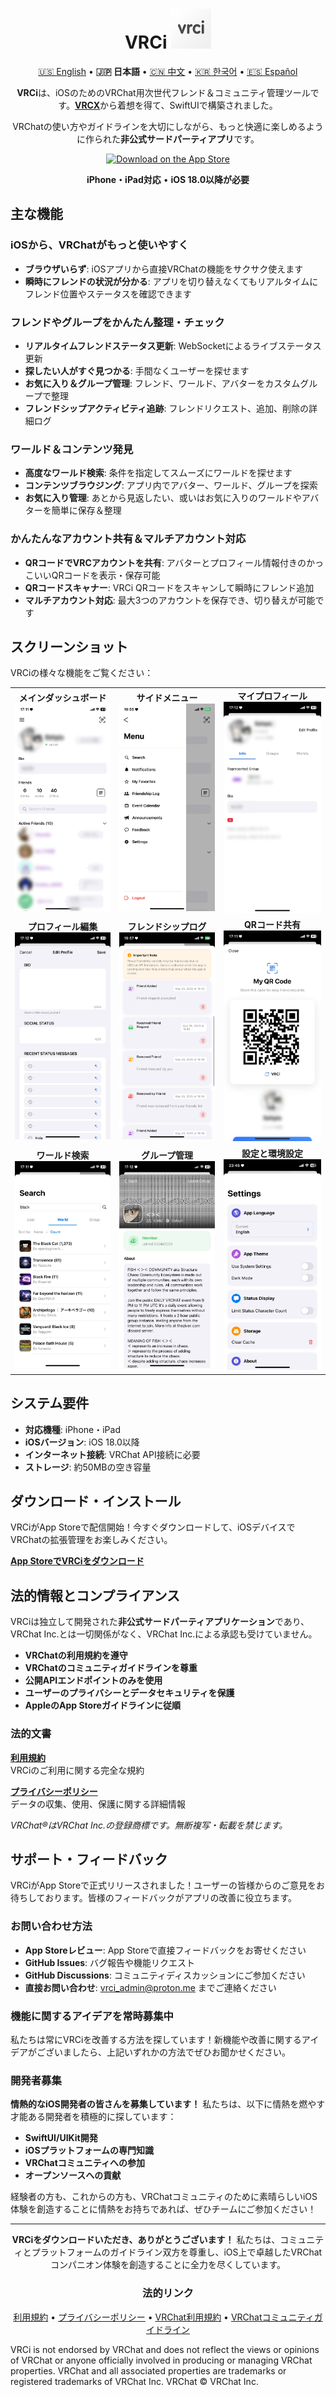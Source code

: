 <div align="center">

# VRCi <img src="./icon/icon.png" width="64" height="64"> </img>

[🇺🇸 English](README.md) • **🇯🇵 日本語** • [🇨🇳 中文](README_cn.md) • [🇰🇷 한국어](README_kr.md) • [🇪🇸 Español](README_es.md)

**VRCi**は、iOSのためのVRChat用次世代フレンド＆コミュニティ管理ツールです。[**VRCX**](https://github.com/vrcx-team/VRCX)から着想を得て、SwiftUIで構築されました。

VRChatの使い方やガイドラインを大切にしながら、もっと快適に楽しめるように作られた**非公式サードパーティアプリ**です。

[![Download on the App Store](https://tools.applemediaservices.com/api/badges/download-on-the-app-store/black/en-us?size=250x83&releaseDate=1640995200)](https://apps.apple.com/us/app/vrci/id6746643250)

**iPhone・iPad対応** • **iOS 18.0以降が必要**

<div align="left">

## 主な機能

### **iOSから、VRChatがもっと使いやすく**
- **ブラウザいらず**: iOSアプリから直接VRChatの機能をサクサク使えます
- **瞬時にフレンドの状況が分かる**: アプリを切り替えなくてもリアルタイムにフレンド位置やステータスを確認できます

### **フレンドやグループをかんたん整理・チェック**
- **リアルタイムフレンドステータス更新**: WebSocketによるライブステータス更新
- **探したい人がすぐ見つかる**: 手間なくユーザーを探せます
- **お気に入り＆グループ管理**: フレンド、ワールド、アバターをカスタムグループで整理
- **フレンドシップアクティビティ追跡**: フレンドリクエスト、追加、削除の詳細ログ

### **ワールド＆コンテンツ発見**
- **高度なワールド検索**: 条件を指定してスムーズにワールドを探せます
- **コンテンツブラウジング**: アプリ内でアバター、ワールド、グループを探索
- **お気に入り管理**: あとから見返したい、或いはお気に入りのワールドやアバターを簡単に保存＆整理

### **かんたんなアカウント共有＆マルチアカウント対応**
- **QRコードでVRCアカウントを共有**: アバターとプロフィール情報付きのかっこいいQRコードを表示・保存可能
- **QRコードスキャナー**: VRCi QRコードをスキャンして瞬時にフレンド追加
- **マルチアカウント対応**: 最大3つのアカウントを保存でき、切り替えが可能です


## スクリーンショット

VRCiの様々な機能をご覧ください：

<table align="center">
  <tr>
    <td align="center">
      <strong>メインダッシュボード</strong><br>
      <img src="./img/main.png" alt="メインダッシュボード" width="280" />
    </td>
    <td align="center">
      <strong>サイドメニュー</strong><br>
      <img src="./img/sidemenu.png" alt="サイドメニュー" width="280" />
    </td>
    <td align="center">
      <strong>マイプロフィール</strong><br>
      <img src="./img/myprofile.png" alt="マイプロフィール" width="280" />
    </td>
  </tr>
  <tr>
    <td align="center">
      <strong>プロフィール編集</strong><br>
      <img src="./img/edit_profile.png" alt="プロフィール編集" width="280" />
    </td>
    <td align="center">
      <strong>フレンドシップログ</strong><br>
      <img src="./img/friendship_log.png" alt="フレンドシップログ" width="280" />
    </td>
    <td align="center">
      <strong>QRコード共有</strong><br>
      <img src="./img/qr.png" alt="QRコード" width="280" />
    </td>
  </tr>
  <tr>
    <td align="center">
      <strong>ワールド検索</strong><br>
      <img src="./img/search_world.png" alt="ワールド検索" width="280" />
    </td>
    <td align="center">
      <strong>グループ管理</strong><br>
      <img src="./img/group.png" alt="グループ" width="280" />
    </td>
    <td align="center">
      <strong>設定と環境設定</strong><br>
      <img src="./img/setting.png" alt="設定" width="280" />
    </td>
  </tr>
</table>

## システム要件

- **対応機種**: iPhone・iPad
- **iOSバージョン**: iOS 18.0以降
- **インターネット接続**: VRChat API接続に必要
- **ストレージ**: 約50MBの空き容量

## ダウンロード・インストール

VRCiがApp Storeで配信開始！今すぐダウンロードして、iOSデバイスでVRChatの拡張管理をお楽しみください。

**[App StoreでVRCiをダウンロード](https://apps.apple.com/us/app/vrci/id6746643250)**

## 法的情報とコンプライアンス

VRCiは独立して開発された**非公式サードパーティアプリケーション**であり、VRChat Inc.とは一切関係がなく、VRChat Inc.による承認も受けていません。

- **VRChatの利用規約を遵守**
- **VRChatのコミュニティガイドラインを尊重**
- **公開APIエンドポイントのみを使用**
- **ユーザーのプライバシーとデータセキュリティを保護**
- **AppleのApp Storeガイドラインに従順**

### 法的文書

**[利用規約](https://vrci-eula-deploy.vercel.app/terms)**  
VRCiのご利用に関する完全な規約

**[プライバシーポリシー](https://vrci-eula-deploy.vercel.app/privacy)**  
データの収集、使用、保護に関する詳細情報

*VRChat®はVRChat Inc.の登録商標です。無断複写・転載を禁じます。*

## サポート・フィードバック

VRCiがApp Storeで正式リリースされました！ユーザーの皆様からのご意見をお待ちしております。皆様のフィードバックがアプリの改善に役立ちます。

### お問い合わせ方法
- **App Storeレビュー**: App Storeで直接フィードバックをお寄せください
- **GitHub Issues**: バグ報告や機能リクエスト
- **GitHub Discussions**: コミュニティディスカッションにご参加ください
- **直接お問い合わせ**: vrci_admin@proton.me までご連絡ください

### 機能に関するアイデアを常時募集中

私たちは常にVRCiを改善する方法を探しています！新機能や改善に関するアイデアがございましたら、上記いずれかの方法でぜひお聞かせください。

### 開発者募集

**情熱的なiOS開発者の皆さんを募集しています！** 私たちは、以下に情熱を燃やす才能ある開発者を積極的に探しています：
- **SwiftUI/UIKit開発**
- **iOSプラットフォームの専門知識**
- **VRChatコミュニティへの参加**
- **オープンソースへの貢献**

経験者の方も、これからの方も、VRChatコミュニティのために素晴らしいiOS体験を創造することに情熱をお持ちであれば、ぜひチームにご参加ください！

---

<div align="center">

**VRCiをダウンロードいただき、ありがとうございます！** 私たちは、コミュニティとプラットフォームのガイドライン双方を尊重し、iOS上で卓越したVRChatコンパニオン体験を創造することに全力を尽くしています。

### 法的リンク
[利用規約](https://vrci-eula-deploy.vercel.app/terms) • [プライバシーポリシー](https://vrci-eula-deploy.vercel.app/privacy) • [VRChat利用規約](https://hello.vrchat.com/legal) • [VRChatコミュニティガイドライン](https://hello.vrchat.com/community-guidelines)

</div>

VRCi is not endorsed by VRChat and does not reflect the views or opinions of VRChat or anyone officially involved in producing or managing VRChat properties. VRChat and all associated properties are trademarks or registered trademarks of VRChat Inc. VRChat © VRChat Inc.
